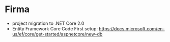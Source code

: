# Firma

- project migration to .NET Core 2.0
- Entity Framework Core Code First setup: 
https://docs.microsoft.com/en-us/ef/core/get-started/aspnetcore/new-db